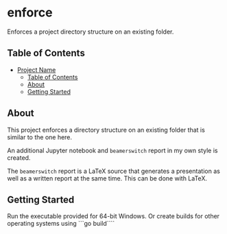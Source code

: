 # enforce

Enforces a project directory structure on an existing folder.

## Table of Contents

- [Project Name](#project-name)
  - [Table of Contents](#table-of-contents)
  - [About](#about)
  - [Getting Started](#getting-started)

## About

This project enforces a directory structure 
on an existing folder that is similar to the one here.

An additional Jupyter notebook
and ```beamerswitch``` report
in my own style is created.

The ```beamerswitch``` report
is a LaTeX source that generates
a presentation as well as a 
written report at the same time.
This can be done with LaTeX.

## Getting Started

Run the executable provided for 64-bit Windows. Or create builds
for other operating systems using ```go build````